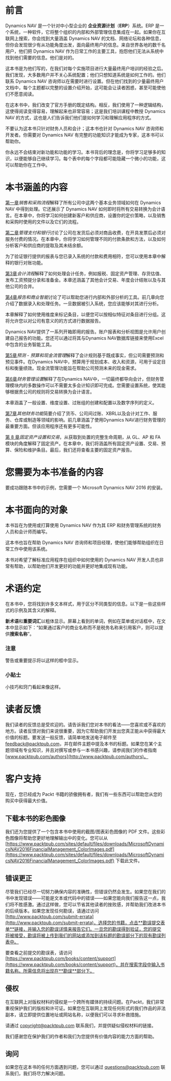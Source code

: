 # 前言

Dynamics NAV 是一个针对中小型企业的 **企业资源计划**（**ERP**）系统。ERP 是一个系统，一种软件，它将整个组织的内部和外部管理信息集成在一起。如果你在互联网上搜索，你会找到大量涵盖 Dynamics NAV 的文档、网络论坛和各种信息，但你会发现很少有从功能角度出发，面向最终用户的信息。来自世界各地的数千名用户，他们把 Dynamics NAV 作为日常工作的主要工具，抱怨他们无法从系统中找到他们需要的信息。他们是对的。

这本书是为他们写的，在我们对每个实施项目进行大量最终用户培训的经验之后。我们发现，大多数用户并不关心系统配置；他们只想知道系统是如何工作的。他们联系 Dynamics NAV 咨询师以在需要时进行设置。但在他们找到的少量最终用户文档中，每个主题都以完整的设置介绍开始，这可能会让读者困惑，甚至可能使他们不愿意阅读。

在这本书中，我们改变了官方手册的既定结构。相反，我们使用了一种逻辑结构，这使得阅读变得容易，理解起来也非常容易；这是我们培训课程中教授 Dynamics NAV 的方式，这也是人们告诉我们他们是如何学习和理解应用程序的方式。

不要认为这本书只针对财务人员和会计；这本书也针对 Dynamics NAV 咨询师和开发者。你需要对 Dynamics NAV 有完整的功能知识才能成为专家，这本书可以帮助你。

你永远不会结束对新功能和功能的学习。本书背后的理念是，你将学习足够多的知识，以便能够自己继续学习。每个表中的每个字段都可能隐藏一个微小的功能，这可以帮助你在工作中。

# 本书涵盖的内容

[第一章](ch01.html "第一章。销售和采购流程")*销售和采购流程*解释了所有公司中这两个基本业务领域如何在 Dynamics NAV 中得到处理。它还展示了 Dynamics NAV 如何即时将所有交易转换为会计语言。在本章中，你将学习如何创建新客户和供应商，设置你的定价策略，以及销售和采购时使用的文件以及它们的流程。

[第二章](ch02.html "第二章。管理支付和银行")*管理支付和银行*讨论了公司在发货后必须对商品收费，在开具发票后必须对服务付费的情况。在本章中，你将学习如何管理不同的付款条款和方法，以及如何分析客户和供应商的提取及其未结余额。

为了验证银行提供的报表与您已录入系统的付款和费用相符，您可以使用本章中解释的银行对账功能。

[第3章](ch03.html "第3章。会计流程")*会计流程*解释了如何处理会计任务，例如报税、固定资产管理、存货估值、发布工资预提分录和准备金。本章还涵盖了其他会计交易、年度会计结账以及与其他公司的合并。

[第4章](ch04.html "第4章。报告和商业智能")*报告和商业智能*讨论了可以帮助您进行内部和外部分析的工具。前几章向您介绍了数据录入和处理任务。一旦数据被引入系统，您应该能够对其进行分析。

本章解释了如何使用维度来标记条目，以便您可以按相似特征对条目进行分组。这将允许您以对公司有意义的的方式进行数据报告。

Dynamics NAV提供了一系列开箱即用的报告。账户报表和分析视图是允许用户创建自己报告的功能。您还可以通过将其与Dynamics NAV数据库链接来使用Excel中包含的业务智能工具。

[第5章](ch05.html "第5章。预测 - 预算和现金流管理")*预测 - 预算和现金流管理*解释了会计规则基于既成事实，但公司需要预测和预见事件。在Dynamics NAV中，预算用于规划成本、收入和资源，可用于设定目标和衡量绩效。现金流管理功能旨在帮助公司预测未来的现金需求。

[第6章](ch06.html "第6章。财务管理设置")*财务管理设置*解释了在Dynamics NAV中，一切最终都导向会计，但财务管理模块内的多数操作可以不需要太多会计知识即可完成。您需要设置系统，使其能够根据贵公司的规则将交易转换为会计语言。

本章涵盖了一般设置、维度设置、过账组的创建和配置以及数字序列的定义。

[第7章](ch07.html "第7章。其他财务功能")*其他财务功能*简要介绍了货币、公司间过账、XBRL以及会计对工作、服务、仓库或制造等领域的影响。前几章涵盖了使用Dynamics NAV进行财务管理的最重要方面。但该应用程序还有更多可能性。

[第 8 章](ch08.html "第 8 章。固定资产设置和交易")*固定资产设置和交易*，从获取到处置的完整生命周期，从 GL、AP 和 FA 模块的角度解释了固定资产。在本章中，我们将涵盖所有固定资产设置、交易、预算、保险和维护条目。最后，我们还将查看主要的固定资产报告。

# 您需要为本书准备的内容

要成功跟随本书中的示例，您需要一个 Microsoft Dynamics NAV 2016 的安装。

# 本书面向的对象

本书旨在为使用或打算使用 Dynamics NAV 作为其 ERP 和财务管理系统的财务人员和会计师而编写。

这本书也旨在帮助 Dynamics NAV 咨询师和项目经理，使他们能够帮助组织在日常工作中使用该系统。

本书对希望了解标准应用程序在组织中如何使用的 Dynamics NAV 开发人员也非常有帮助，以帮助他们开发更好的功能并更好地集成现有功能。

# 术语约定

在本书中，您将找到许多文本样式，用于区分不同类型的信息。以下是一些这些样式的示例及其含义的解释。

**新术语**和**重要词汇**以粗体显示。屏幕上看到的单词，例如在菜单或对话框中，在文本中显示如下：“如果通过客户的商业名称而不是税务名称来引用客户，则可以提供**搜索名称**”。

### 注意

警告或重要提示将以这样的框中显示。

### 小贴士

小技巧和窍门看起来像这样。

# 读者反馈

我们读者的反馈总是受欢迎的。请告诉我们您对本书的看法——您喜欢或不喜欢的地方。读者反馈对我们来说很重要，因为它帮助我们开发出您真正能从中获得最大价值的标题。要发送一般反馈，请简单地发送电子邮件至 feedback@packtpub.com，并在邮件主题中提及本书的标题。如果您在某个主题领域有专业知识，并且对撰写或参与一本书感兴趣，请参阅我们的作者指南 [www.packtpub.com/authors](http://www.packtpub.com/authors)。

# 客户支持

现在，您已经成为 Packt 书籍的骄傲拥有者，我们有一些东西可以帮助您从您的购买中获得最大价值。

## 下载本书的彩色图像

我们还为您提供了一个包含本书中使用的截图/图表彩色图像的 PDF 文件。这些彩色图像将帮助您更好地理解输出中的变化。您可以从 [https://www.packtpub.com/sites/default/files/downloads/MicrosoftDynamicsNAV2016FinancialManagement_ColorImages.pdf](https://www.packtpub.com/sites/default/files/downloads/MicrosoftDynamicsNAV2016FinancialManagement_ColorImages.pdf) 下载此文件。

## 错误更正

尽管我们已经尽一切努力确保内容的准确性，但错误仍然会发生。如果您在我们的书中发现错误——可能是文本或代码中的错误——如果您能向我们报告这一点，我们将不胜感激。通过这样做，您可以节省其他读者的挫败感，并帮助我们改进本书的后续版本。如果您发现任何勘误，请通过访问 [http://www.packtpub.com/submit-errata](http://www.packtpub.com/submit-errata)，选择您的书籍，点击**勘误提交表单**链接，并输入您的勘误详情来报告它们。一旦您的勘误得到验证，您的提交将被接受，勘误将被上传到我们的网站或添加到该标题的勘误部分下的现有勘误列表中。

要查看之前提交的勘误表，请访问 [https://www.packtpub.com/books/content/support](https://www.packtpub.com/books/content/support)，并在搜索字段中输入书籍名称。所需信息将出现在**勘误**部分下。

## 侵权

在互联网上对版权材料的侵权是一个跨所有媒体的持续问题。在Packt，我们非常重视保护我们的版权和许可证。如果您在互联网上发现任何形式的我们作品的非法副本，请立即提供位置地址或网站名称，以便我们可以寻求补救措施。

请通过 copyright@packtpub.com 联系我们，并提供疑似侵权材料的链接。

我们感谢您在保护我们的作者和我们为您提供有价值内容的能力方面的帮助。

## 询问

如果您在这本书的任何方面遇到问题，您可以通过 questions@packtpub.com 联系我们，我们将尽力解决问题。
